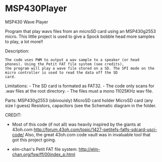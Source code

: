 # MSP430Player
MSP430 Wave Player


Program that play wavs files from an microSD card using an MSP430g2553 micro.
This little project is used to give a Spock bobble head more samples to play, a lot more!!

Description:

    The code uses PWM to output a wav sample to a speaker (or head phones). Using the Petit FAT file system (see credits),
    the program will play a wave file stored on a SD. The SPI mode on the micro controller is used to read the data off the SD
    card.
    
Limitations:
    - The SD card is formated as FAT32.
    - The code only scans for .wav files at the root directory. 
    - The files must a mono 11025KHz wav file.

Parts:
    MSP430g2553 (obivouisly)
    MicroSD card holder
    MicroSD card (any size I guess)
    Resistors, capacitors (see the Schematic diagram in the folder.

CREDIT:

 - Most of this code (if not all) was heavily inspired by the giants at 43oh.com
   http://forum.43oh.com/topic/1427-petitefs-fatfs-sdcard-usci-code/
   Also, the great 43oh.com code vault was in invaluable tool that got this project going.

 - elm-chan's Petit FAT file system: http://elm-chan.org/fsw/ff/00index_p.html




